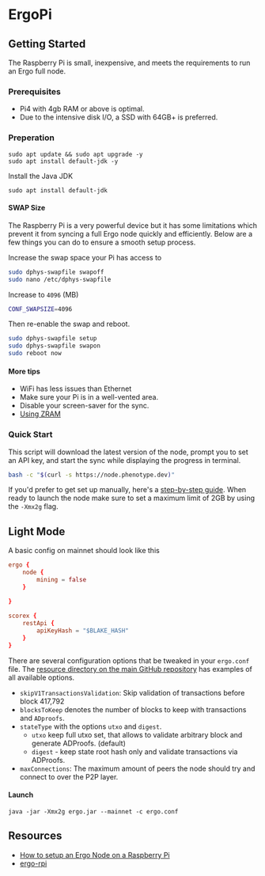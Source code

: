 # ErgoPi

## Getting Started

The Raspberry Pi is small, inexpensive, and meets the requirements to run an Ergo full node.


### Prerequisites 

- Pi4 with 4gb RAM or above is optimal. 
- Due to the intensive disk I/O, a SSD with 64GB+ is preferred. 

### Preperation

```
sudo apt update && sudo apt upgrade -y
sudo apt install default-jdk -y
```

Install the Java JDK

```
sudo apt install default-jdk
```

#### SWAP Size

The Raspberry Pi is a very powerful device but it has some limitations which prevent it from syncing a full Ergo node quickly and efficiently. Below are a few things you can do to ensure a smooth setup process.

Increase the swap space your Pi has access to

```bash
sudo dphys-swapfile swapoff
sudo nano /etc/dphys-swapfile
```

Increase to `4096` (MB)

```bash
CONF_SWAPSIZE=4096
```

Then re-enable the swap and reboot.

```bash
sudo dphys-swapfile setup
sudo dphys-swapfile swapon
sudo reboot now
```


#### More tips

- WiFi has less issues than Ethernet
- Make sure your Pi is in a well-vented area. 
- Disable your screen-saver for the sync. 
- [Using ZRAM](https://ikarus.sg/using-zram-to-get-more-out-of-your-raspberry-pi/)

### Quick Start

This script will download the latest version of the node, prompt you to set an API key, and start the sync while displaying the progress in terminal. 

```bash
bash -c "$(curl -s https://node.phenotype.dev)"
```

If you'd prefer to get set up manually, here's a [step-by-step guide](https://github.com/ergoplatform/ergo/wiki/Set-up-a-full-node). When ready to launch the node make sure to set a maximum limit of 2GB by using the `-Xmx2g` flag.




## Light Mode

A basic config on mainnet should look like this

```conf
ergo {
    node {
        mining = false
    }

}      
        
scorex {
    restApi {
        apiKeyHash = "$BLAKE_HASH"
    }
}
```

There are several configuration options that be tweaked in your `ergo.conf` file. The [resource directory on the main GitHub repository](https://github.com/ergoplatform/ergo/tree/master/src/main/resources) has examples of all available options. 

- `skipV1TransactionsValidation`: Skip validation of transactions before block 417,792
- `blocksToKeep` denotes the number of blocks to keep with transactions and `ADproofs`. 
- `stateType` with the options `utxo` and `digest`.
  - `utxo` keep full utxo set, that allows to validate arbitrary block and generate ADProofs. (default)
  - `digest` - keep state root hash only and validate transactions via ADProofs.
- `maxConnections`: The maximum amount of peers the node should try and connect to over the P2P layer. 




#### Launch

```
java -jar -Xmx2g ergo.jar --mainnet -c ergo.conf
```



## Resources

- [How to setup an Ergo Node on a Raspberry Pi](https://youtu.be/yDqhlgz0244)
- [ergo-rpi](https://github.com/Eeysirhc/ergo-rpi)

